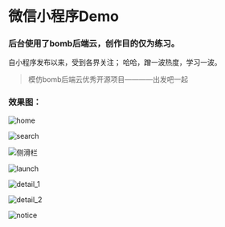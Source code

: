 # 微信小程序Demo

### 后台使用了bomb后端云，创作目的仅为练习。

自小程序发布以来，受到各界关注； 哈哈，蹭一波热度，学习一波。

>模仿bomb后端云优秀开源项目————出发吧一起

### 效果图：
![home](https://github.com/IWTF/wx-Demo/blob/master/pro-image/%E6%8D%95%E8%8E%B7.PNG)

![search](https://github.com/IWTF/wx-Demo/blob/master/pro-image/%E6%8D%95%E8%8E%B72.PNG)

![侧滑栏](https://github.com/IWTF/wx-Demo/blob/master/pro-image/%E6%8D%95%E8%8E%B73.PNG)

![launch](https://github.com/IWTF/wx-Demo/blob/master/pro-image/%E6%8D%95%E8%8E%B74.PNG)

![detail_1](https://github.com/IWTF/wx-Demo/blob/master/pro-image/%E6%8D%95%E8%8E%B75.PNG)

![detail_2](https://github.com/IWTF/wx-Demo/blob/master/pro-image/%E6%8D%95%E8%8E%B76.PNG)

![notice](https://github.com/IWTF/wx-Demo/blob/master/pro-image/%E6%8D%95%E8%8E%B77.PNG)
